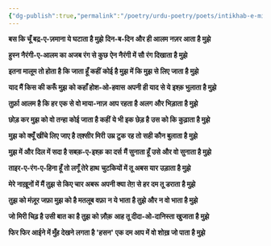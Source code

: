 ```yaml
---
{"dg-publish":true,"permalink":"/poetry/urdu-poetry/poets/intikhab-e-mir-hassan/itna-malum-to-hota-hai-ki-jata-hu-kahin/"}
---
```




**बस कि चूँ बद्र-ए-ज़माना ये घटाता है मुझे**
**दिन-ब-दिन और ही आलम नज़र आता है मुझे**

**हुस्न नैरंगी-ए-आलम का अजब रंग से कुछ**
**ऐन नैरंगी में सौ रंग दिखाता है मुझे**

**इतना मालूम तो होता है कि जाता हूँ कहीं**
**कोई है मुझ में कि मुझ से लिए जाता है मुझे**

**याद मैं किस की करूँ मुझ को कहाँ होश-ओ-हवास**
**अपनी ही याद से ये इश्क़ भुलाता है मुझे**

**तुर्फ़ा आलम है कि हर एक से वो माया-नाज़**
**आप रहता है अलग और भिड़ाता है मुझे**

**छोड़ कर मुझ को वो तन्हा कोई जाता है कहीं**
**ये भी इक छेड़ है उस को कि कुढ़ाता है मुझे**

**मुझ को क्यूँ खींचे लिए जाए है तक़्सीर मिरी**
**उम्र टुक रह तो सही कौन बुलाता है मुझे**

**मुझ में और दिल में सदा है सबक़-ए-इश्क़ का दर्स**
**मैं सुनाता हूँ उसे और वो सुनाता है मुझे**

**ताइर-ए-रंग-ए-हिना हूँ तो लगूँ तेरे हाथ**
**चुटकियों में तू अबस यार उड़ाता है मुझे**

**मेरे नाख़ूनों में मैं तुझ से किए चार अबरू**
**अपनी क्या तेग़ से हर दम तू डराता है मुझे**

**तुझ को मंज़ूर जफ़ा मुझ को है मतलूब वफ़ा**
**न ये भाता है तुझे और न वो भाता है मुझे**

**जो मिरी चिढ़ है उसी बात का है तुझ को ज़ौक़**
**आह तू दीदा-ओ-दानिस्ता खुजाता है मुझे**

**फिर फिर आईने में मुँह देखने लगता है 'हसन'**
**एक दम आप में वो शोख़ जो पाता है मुझे**